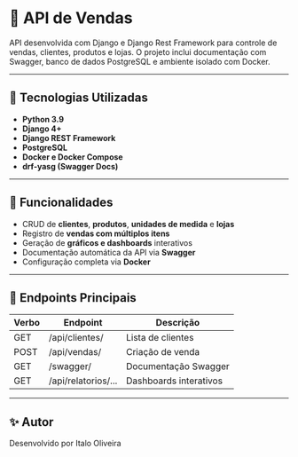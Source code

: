 # 🛒 API de Vendas

API desenvolvida com Django e Django Rest Framework para controle de vendas, clientes, produtos e lojas. O projeto inclui documentação com Swagger, banco de dados PostgreSQL e ambiente isolado com Docker.

---

## 🔧 Tecnologias Utilizadas

- **Python 3.9**
- **Django 4+**
- **Django REST Framework**
- **PostgreSQL**
- **Docker e Docker Compose**
- **drf-yasg (Swagger Docs)**
  
---

## 🚀 Funcionalidades

- CRUD de **clientes**, **produtos**, **unidades de medida** e **lojas**
- Registro de **vendas com múltiplos itens**
- Geração de **gráficos e dashboards** interativos
- Documentação automática da API via **Swagger**
- Configuração completa via **Docker**

---

## 📄 Endpoints Principais
| Verbo | Endpoint            | Descrição              |
| ----- | ------------------- | ---------------------- |
| GET   | /api/clientes/      | Lista de clientes      |
| POST  | /api/vendas/        | Criação de venda       |
| GET   | /swagger/           | Documentação Swagger   |
| GET   | /api/relatorios/... | Dashboards interativos |

---

## ✨ Autor
Desenvolvido por Italo Oliveira



